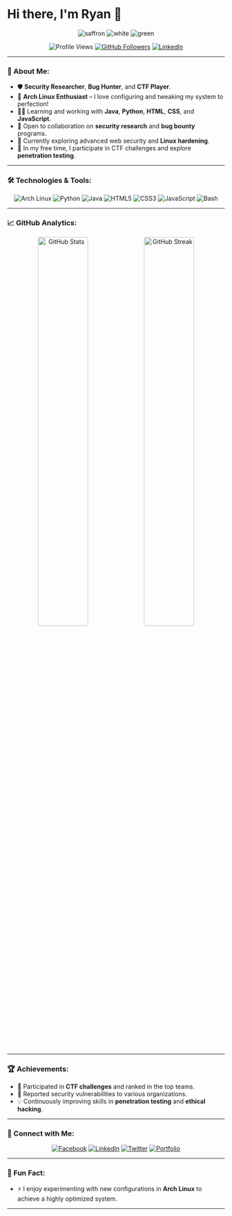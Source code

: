 # Hi there, I'm Ryan 👋

<p align="center">
  <img src="https://readme-typing-svg.herokuapp.com?font=Fira+Code&weight=500&size=30&duration=4000&pause=500&color=FF9933&width=200&height=45&lines=Independent;Arch+Linux" alt="saffron">
  <img src="https://readme-typing-svg.herokuapp.com?font=Fira+Code&weight=500&size=30&duration=4000&pause=500&color=FFFFFF&width=200&height=45&lines=Security;Enthusiast" alt="white">
  <img src="https://readme-typing-svg.herokuapp.com?font=Fira+Code&weight=500&size=30&duration=4000&pause=500&color=138808&width=200&height=45&lines=Researcher;Linux+Lover" alt="green">
</p>

<p align="center">
  <img src="https://komarev.com/ghpvc/?username=0xl30&color=blueviolet" alt="Profile Views" />
  <a href="https://github.com/0xl30?tab=followers"><img src="https://img.shields.io/github/followers/0xl30?label=Followers&style=social" alt="GitHub Followers"></a>
  <a href="https://www.linkedin.com/in/0xl30/"><img src="https://img.shields.io/badge/-LinkedIn-0077B5?style=flat-square&logo=linkedin" alt="LinkedIn"></a>
</p>

---
### 🔐 About Me:
- 🛡️ **Security Researcher**, **Bug Hunter**, and **CTF Player**.
- 🐧 **Arch Linux Enthusiast** – I love configuring and tweaking my system to perfection!
- 👨‍💻 Learning and working with **Java**, **Python**, **HTML**, **CSS**, and **JavaScript**.
- 🤝 Open to collaboration on **security research** and **bug bounty** programs.
- 🌱 Currently exploring advanced web security and **Linux hardening**.
- 🎯 In my free time, I participate in CTF challenges and explore **penetration testing**.

---

### 🛠️ Technologies & Tools:
<p align="center">
  <img src="https://img.shields.io/badge/Arch-Linux-1793D1?style=for-the-badge&logo=arch-linux" alt="Arch Linux" />
  <img src="https://img.shields.io/badge/Python-3670A0?style=for-the-badge&logo=python&logoColor=ffdd54" alt="Python" />
  <img src="https://img.shields.io/badge/Java-ED8B00?style=for-the-badge&logo=java&logoColor=white" alt="Java" />
  <img src="https://img.shields.io/badge/HTML5-E34F26?style=for-the-badge&logo=html5&logoColor=white" alt="HTML5" />
  <img src="https://img.shields.io/badge/CSS3-1572B6?style=for-the-badge&logo=css3&logoColor=white" alt="CSS3" />
  <img src="https://img.shields.io/badge/JavaScript-F7DF1E?style=for-the-badge&logo=javascript&logoColor=black" alt="JavaScript" />
  <img src="https://img.shields.io/badge/Bash-4EAA25?style=for-the-badge&logo=gnu-bash&logoColor=white" alt="Bash" />
</p>

---

### 📈 GitHub Analytics:
<p align="center">
  <img src="https://github-readme-stats.vercel.app/api?username=0xl30&show_icons=true&theme=nightowl&hide_border=true" alt="GitHub Stats" width="48%" />
  <img src="https://github-readme-streak-stats.herokuapp.com/?user=0xl30&theme=nightowl&hide_border=true" alt="GitHub Streak" width="48%" />
</p>

---

### 🏆 Achievements:
- 🥇 Participated in **CTF challenges** and ranked in the top teams.
- 🐞 Reported security vulnerabilities to various organizations.
- 💡 Continuously improving skills in **penetration testing** and **ethical hacking**.

---

### 🔗 Connect with Me:
<p align="center">
    <a href="https://facebook.com/0xL30"><img src="https://img.shields.io/badge/Facebook-1877F2?style=for-the-badge&logo=facebook&logoColor=white" alt="Facebook"></a>
  <a href="https://linkedin.com/in/0xl30"><img src="https://img.shields.io/badge/-LinkedIn-0077B5?style=for-the-badge&logo=linkedin" alt="LinkedIn"></a>
  <a href="https://twitter.com/"><img src="https://img.shields.io/badge/Twitter-1DA1F2?style=for-the-badge&logo=twitter&logoColor=white" alt="Twitter"></a>
  <a href="https://0xl30.medium.com/"><img src="https://img.shields.io/badge/Portfolio-Website-brightgreen?style=for-the-badge" alt="Portfolio"></a>
</p>

---

### 🚀 Fun Fact:
- ⚡ I enjoy experimenting with new configurations in **Arch Linux** to achieve a highly optimized system.

---
